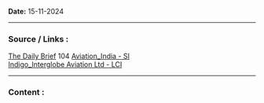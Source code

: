 
**Date:** 15-11-2024

---
### Source / Links : 
[The Daily Brief](../Links/Sources/Podcasts/The%20Daily%20Brief.md)   104
[Aviation_India - SI](../Links/Sectors_Industries/Aviation_India%20-%20SI.md)  
[Indigo_Interglobe Aviation Ltd - LCI](../Links/Companies%20-%20Individual/Indigo_Interglobe%20Aviation%20Ltd%20-%20LCI.md)  



---
### Content : 



